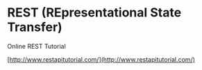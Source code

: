 REST (REpresentational State Transfer)
======================================


Online REST Tutorial

[http://www.restapitutorial.com/](http://www.restapitutorial.com/)